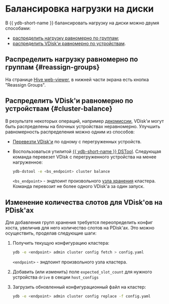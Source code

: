# Балансировка нагрузки на диски

В {{ ydb-short-name }} балансировать нагрузку на диски можно двумя способами:

* [распределить нагрузку равномерно по группам](#reassign-groups);
* [распределить VDisk'и равномерно по устройствам](#cluster-balance).

## Распределить нагрузку равномерно по группам {#reassign-groups}

На странице [Hive web-viewer](../../reference/embedded-ui/hive.md#reassign_groups), в нижней части экрана есть кнопка "Reassign Groups".

## Распределить VDisk'и равномерно по устройствам {#cluster-balance}

В результате некоторых операций, например [декомиссии](../../devops/deployment-options/manual/decommissioning.md), VDisk'и могут быть распределены на блочных устройствах неравномерно. Улучшить равномерность распределения можно одним из способов:

* [Перевезти VDisk'и](moving_vdisks.md#moving_vdisk) по одному с перегруженных устройств.
* Воспользоваться утилитой [{{ ydb-short-name }} DSTool](../../reference/ydb-dstool/index.md). Следующая команда перевезет VDisk с перегруженного устройства на менее нагруженное:

    ```bash
    ydb-dstool -e <bs_endpoint> cluster balance
    ```

    `<bs_endpoint>` - эндпоинт произвольного [узла хранения](../../concepts/glossary.md#storage-node) кластера.
    Команда перевозит не более одного VDisk'а за один запуск.

## Изменение количествa слотов для VDisk'ов на PDisk'ах

Для добавления групп хранения требуется переопределить конфиг хоста, увеличив для него количество слотов на PDisk'ах. Это можно осуществить, проделав следующие шаги:

1. Получить текущую конфигурацию кластера:

    ```bash
    ydb -e <endpoint> admin cluster config fetch > config.yaml
    ```

    `<endpoint>` - эндпоинт произвольного узла кластера.

2. Добавить (или изменить) поле `expected_slot_count` для нужного устройства `drive` в секции `host_configs`

3. Загрузить обновленный конфигурационный файл на кластер:

    ```bash
    ydb -e <endpoint> admin cluster config replace -f config.yaml
    ```
